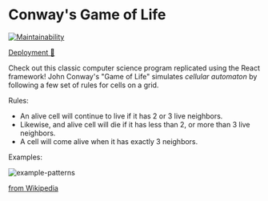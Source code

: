 # Conway's Game of Life

[![Maintainability](https://api.codeclimate.com/v1/badges/a34d51203e1f4817c6a6/maintainability)](https://codeclimate.com/github/AceIsHuman/game-of-life--cellular-automata/maintainability)

[Deployment 🚀](https://gameoflife-ace.netlify.app/)

Check out this classic computer science program replicated using the React framework! John Conway's "Game of Life" simulates _cellular automaton_ by following a few set of rules for cells on a grid.

Rules:

- An alive cell will continue to live if it has 2 or 3 live neighbors.
- Likewise, and alive cell will die if it has less than 2, or more than 3 live
  neighbors.
- A cell will come alive when it has exactly 3 neighbors.

Examples:

![example-patterns](https://media.giphy.com/media/4VVZTvTqzRR0BUwNIH/giphy.gif)

[from Wikipedia](https://en.wikipedia.org/wiki/Conway%27s_Game_of_Life#Examples_of_patterns)
